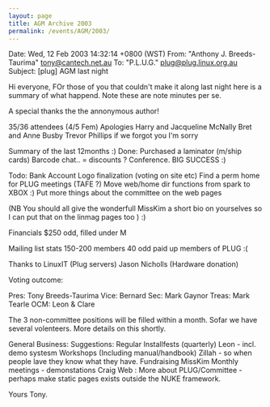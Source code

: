 ```yaml
---
layout: page
title: AGM Archive 2003
permalink: /events/AGM/2003/
---
```


Date: Wed, 12 Feb 2003 14:32:14 +0800 (WST)
From: "Anthony J. Breeds-Taurima" <tony@cantech.net.au>
To: "P.L.U.G." <plug@plug.linux.org.au>
Subject: [plug] AGM last night

Hi everyone,
	FOr those of you that couldn't make it along last night here is a
summary of what happend.  Note these are note minutes per se.

A special thanks the the annonymous author!

35/36 attendees (4/5 Fem)
Apologies
	Harry and Jacqueline McNally
	Bret and Anne Busby
	Trevor Phillips
	if we forgot you I'm sorry

Summary of the last 12months :)
Done:		Purchased a laminator (m/ship cards)
		Barcode chat.. = discounts ?
		Conference. BIG SUCCESS :)

Todo:	Bank Account
	Logo finalization (voting on site etc)
	Find a perm home for PLUG meetings (TAFE ?)
	Move web/home dir functions from spark to XBOX :)
	Put more things about the committee on the web pages

(NB You should all give the wonderfull MissKim a short bio on yourselves
so I can put that on the linmag pages too ) :)

Financials	$250 odd, filled under M
	
Mailing list stats	150-200 members
			40 odd paid up members of PLUG :(

Thanks to LinuxIT (Plug servers)
	  Jason Nicholls  (Hardware donation)


Voting outcome:

Pres:	Tony Breeds-Taurima
Vice:	Bernard
Sec:	Mark Gaynor
Treas:	Mark Tearle
OCM:	Leon & Clare

The 3 non-committee positions will be filled within a month. Sofar we
have several volenteers.  More details on this shortly.

General Business:
Suggestions:		Regular Installfests (quarterly) Leon
                          - incl. demo systesm
			Workshops (Including manual/handbook)  Zillah
                          - so when people lave they know what they have.
			Fundraising MissKim
			Monthly meetings - demonstations Craig
			Web :	More about PLUG/Committee
                           - perhaps make static pages exists outside the NUKE
                             framework.


Yours Tony.
